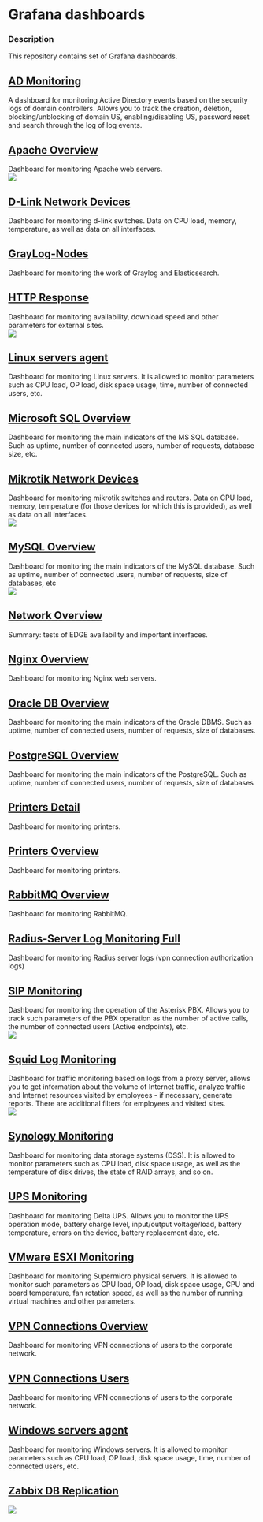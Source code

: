 # Grafana dashboards
### Description  
This repository contains set of Grafana dashboards.   
## [AD Monitoring](https://github.com/lion896/Grafana/blob/main/dashboards/AD%20Monitoring-1693995940464.json)  
A dashboard for monitoring Active Directory events based on the security logs of domain controllers.
Allows you to track the creation, deletion, blocking/unblocking of domain US, enabling/disabling US, password reset and search through the log of log events.  
## [Apache Overview](https://github.com/lion896/Grafana/blob/main/dashboards/Apache%20Overview-1693995954365.json)  
Dashboard for monitoring Apache web servers.  
![](https://github.com/lion896/Grafana/blob/main/images/apache.png) 
## [D-Link Network Devices](https://github.com/lion896/Grafana/blob/main/dashboards/D-Link%20Network%20Devices-1693995960983.json)  
Dashboard for monitoring d-link switches. Data on CPU load, memory, temperature, as well as data on all interfaces.  
## [GrayLog-Nodes](https://github.com/lion896/Grafana/blob/main/dashboards/GrayLog-Nodes-1693995967387.json)  
Dashboard for monitoring the work of Graylog and Elasticsearch.  
## [HTTP Response](https://github.com/lion896/Grafana/blob/main/dashboards/HTTP%20Response-1693995982339.json)  
Dashboard for monitoring availability, download speed and other parameters for external sites.  
![](https://github.com/lion896/Grafana/blob/main/images/http.png) 
## [Linux servers agent](https://github.com/lion896/Grafana/blob/main/dashboards/Linux%20servers%20agent-1693995989518.json)  
Dashboard for monitoring Linux servers. It is allowed to monitor parameters such as CPU load, OP load, disk space usage, time, number of connected users, etc.  
## [Microsoft SQL Overview](https://github.com/lion896/Grafana/blob/main/dashboards/Microsoft%20SQL%20Overview-1693995997518.json)  
Dashboard for monitoring the main indicators of the MS SQL database. Such as uptime, number of connected users, number of requests, database size, etc.  
## [Mikrotik Network Devices](https://github.com/lion896/Grafana/blob/main/dashboards/Mikrotik%20Network%20Devices-1693996005680.json)  
Dashboard for monitoring mikrotik switches and routers. Data on CPU load, memory, temperature (for those devices for which this is provided), as well as data on all interfaces.  
![](https://github.com/lion896/Grafana/blob/main/images/mikrotik.png)
## [MySQL Overview](https://github.com/lion896/Grafana/blob/main/dashboards/MySQL%20Overview-1693996024010.json)  
Dashboard for monitoring the main indicators of the MySQL database. Such as uptime, number of connected users, number of requests, size of databases, etc  
![](https://github.com/lion896/Grafana/blob/main/images/mysql.png)  
## [Network Overview](https://github.com/lion896/Grafana/blob/main/dashboards/Network%20Overview-1693996030806.json)  
Summary: tests of EDGE availability and important interfaces. 
## [Nginx Overview](https://github.com/lion896/Grafana/blob/main/dashboards/Nginx%20Overview-1693996039461.json)  
Dashboard for monitoring Nginx web servers.  
## [Oracle DB Overview](https://github.com/lion896/Grafana/blob/main/dashboards/Oracle%20DB%20Overview-1693996052247.json)  
Dashboard for monitoring the main indicators of the Oracle DBMS. Such as uptime, number of connected users, number of requests, size of databases.  
## [PostgreSQL Overview](https://github.com/lion896/Grafana/blob/main/dashboards/PostgreSQL%20Overview-1693996062871.json)  
Dashboard for monitoring the main indicators of the PostgreSQL. Such as uptime, number of connected users, number of requests, size of databases
## [Printers Detail](https://github.com/lion896/Grafana/blob/main/dashboards/Printers%20Detail-1693996070383.json)  
Dashboard for monitoring printers.  
## [Printers Overview](https://github.com/lion896/Grafana/blob/main/dashboards/Printers%20Overview-1693996078364.json)  
Dashboard for monitoring printers.  
## [RabbitMQ Overview](https://github.com/lion896/Grafana/blob/main/dashboards/RabbitMQ%20Overview-1693996085926.json)  
Dashboard for monitoring RabbitMQ.
## [Radius-Server Log Monitoring Full](https://github.com/lion896/Grafana/blob/main/dashboards/Radius-Server%20Log%20Monitoring%20Full-1693996096997.json)  
Dashboard for monitoring Radius server logs (vpn connection authorization logs)  
## [SIP Monitoring](https://github.com/lion896/Grafana/blob/main/dashboards/SIP%20Monitoring-1693996111622.json)  
Dashboard for monitoring the operation of the Asterisk PBX. Allows you to track such parameters of the PBX operation as the number of active calls, the number of connected users (Active endpoints), etc.  
![](https://github.com/lion896/Grafana/blob/main/images/sip.png)  
## [Squid Log Monitoring](https://github.com/lion896/Grafana/blob/main/dashboards/Squid%20Log%20Monitoring-1693472337304.json)  
Dashboard for traffic monitoring based on logs from a proxy server, allows you to get information about the volume of Internet traffic, analyze traffic and Internet resources visited by employees - if necessary, generate reports.
There are additional filters for employees and visited sites.  
![](https://github.com/lion896/Grafana/blob/main/images/squid.png)
## [Synology Monitoring](https://github.com/lion896/Grafana/blob/main/dashboards/Synology%20Monitoring-1693996122345.json)  
Dashboard for monitoring data storage systems (DSS). It is allowed to monitor parameters such as CPU load, disk space usage, as well as the temperature of disk drives, the state of RAID arrays, and so on.  
## [UPS Monitoring](https://github.com/lion896/Grafana/blob/main/dashboards/UPS%20Monitoring-1693996131691.json)  
Dashboard for monitoring Delta UPS. Allows you to monitor the UPS operation mode, battery charge level, input/output voltage/load, battery temperature, errors on the device, battery replacement date, etc.  
## [VMware ESXI Monitoring](https://github.com/lion896/Grafana/blob/main/dashboards/VMware%20ESXI%20Monitoring-1693996140195.json)  
Dashboard for monitoring Supermicro physical servers. It is allowed to monitor such parameters as CPU load, OP load, disk space usage, CPU and board temperature, fan rotation speed, as well as the number of running virtual machines and other parameters.  
## [VPN Connections Overview](https://github.com/lion896/Grafana/blob/main/dashboards/VPN%20Connections%20Overview-1693996149101.json)  
Dashboard for monitoring VPN connections of users to the corporate network.  
## [VPN Connections Users](https://github.com/lion896/Grafana/blob/main/dashboards/VPN%20Connections%20Users-1693996157693.json)  
Dashboard for monitoring VPN connections of users to the corporate network.  
## [Windows servers agent](https://github.com/lion896/Grafana/blob/main/dashboards/Windows%20servers%20agent-1693996167742.json)  
Dashboard for monitoring Windows servers. It is allowed to monitor parameters such as CPU load, OP load, disk space usage, time, number of connected users, etc.
## [Zabbix DB Replication](https://github.com/lion896/Grafana/blob/main/dashboards/Zabbix%20DB%20Replication-1693996176398.json)  
![](https://github.com/lion896/Grafana/blob/main/images/zabbix.png)
